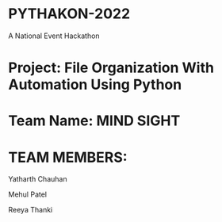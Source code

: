 # PYTHAKON-2022

A National Event Hackathon

# Project: File Organization With Automation Using Python

# Team Name: MIND SIGHT

# TEAM MEMBERS:

Yatharth Chauhan

Mehul Patel

Reeya Thanki
